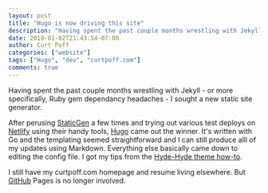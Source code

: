 ```yaml
---
layout: post
title: "Hugo is now driving this site"
description: "Having spent the past couple months wrestling with Jekyll - or more specifically, Ruby gem dependancy headaches - I sought a new static site generator."
date: 2019-01-02T21:43:54-07:00
author: Curt Poff
categories: ["website"]
tags: ["Hugo", "dev", "curtpoff.com"]
comments: true
---
```


Having spent the past couple months wrestling with Jekyll - or more specifically, Ruby gem dependancy headaches - I sought a new static site generator. 

<!--more-->

After perusing [StaticGen](https://www.staticgen.com/) a few times and trying out various test deploys on [Netlify](https://www.netlify.com/) using their handy tools, [Hugo](https://gohugo.io/) came out the winner. It's written with Go and the templating seemed straightforward and I can still produce alll of my updates using Markdown. Everything else basically came down to editing the config file. I got my tips from the [Hyde-Hyde theme how-to](https://themes.gohugo.io/theme/hyde-hyde/).

I still have my curtpoff.com homepage and resume living elsewhere. But [GitHub](https://github.com) Pages is no longer involved.




